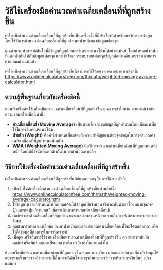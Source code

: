 วิธีใช้เครื่องมือคำนวณค่าเฉลี่ยเคลื่อนที่ที่ถูกสร้างขึ้น
========================================================

เครื่องมือคำนวณค่าเฉลี่ยเคลื่อนที่ที่ถูกสร้างขึ้นเป็นเครื่องมือที่มีประโยชน์สำหรับการวิเคราะห์ข้อมูล โดยใช้วิธีการคำนวณค่าเฉลี่ยเคลื่อนที่ที่ถูกกำหนดน้ำหนักของข้อมูลแต่ละจุด

คุณสามารถทำการตัดสินใจที่มีข้อมูลที่ถูกต้องและวิเคราะห์แนวโน้มได้อย่างแม่นยำ โดยกำหนดน้ำหนักที่แตกต่างกันให้กับข้อมูลแต่ละจุด และเข้าใจผลกระทบของแต่ละจุดข้อมูลต่อค่าเฉลี่ยโดยรวม ด้วยการคำนวณอย่างแม่นยำ

เครื่องมือคำนวณค่าเฉลี่ยเคลื่อนที่ที่ถูกสร้างขึ้นนี้สามารถใช้ได้อย่างง่ายดายผ่านทางลิงก์นี้: <https://www.onlinecalculatorsfree.com/th/math/weighted-moving-average-calculator.html>

ความรู้พื้นฐานเกี่ยวกับเครื่องมือนี้
------------------------------------

ก่อนที่จะเริ่มต้นใช้เครื่องมือคำนวณค่าเฉลี่ยเคลื่อนที่ที่ถูกสร้างขึ้น คุณควรเข้าใจหลักการและคำจำกัดความของเครื่องมือนี้ ดังนี้:

- **ค่าเฉลี่ยเคลื่อนที่ (Moving Average)** เป็นค่าเฉลี่ยของชุดข้อมูลที่ถูกคำนวณโดยเลือกมาเพื่อใช้ในการวิเคราะห์แนวโน้ม
- **น้ำหนัก (Weight)** คือค่าที่กำหนดเพื่อแสดงถึงความสำคัญของแต่ละจุดข้อมูลในการคำนวณค่าเฉลี่ยเคลื่อนที่ที่ถูกกำหนดน้ำหนัก
- **WMA (Weighted Moving Average)** คือวิธีการคำนวณค่าเฉลี่ยเคลื่อนที่ที่ถูกกำหนดน้ำหนัก โดยใช้น้ำหนักที่แตกต่างกันในการคำนวณค่าเฉลี่ย

วิธีการใช้เครื่องมือคำนวณค่าเฉลี่ยเคลื่อนที่ที่ถูกสร้างขึ้น
-----------------------------------------------------------

เครื่องมือคำนวณค่าเฉลี่ยเคลื่อนที่ที่ถูกสร้างขึ้นมีขั้นตอนง่ายๆ ในการใช้งาน ดังนี้:

1. เปิดเว็บไซต์เครื่องมือคำนวณค่าเฉลี่ยเคลื่อนที่ที่ถูกสร้างขึ้นผ่านลิงก์นี้: <https://www.onlinecalculatorsfree.com/th/math/weighted-moving-average-calculator.html>
2. ใส่ข้อมูลในช่องที่กำหนดให้ โดยคุณต้องใส่ข้อมูลเป็นจำนวนจริงและคั่นด้วยเครื่องหมายจุลภาค (,) และกดปุ่ม "คำนวณ" เพื่อดำเนินการคำนวณค่าเฉลี่ยเคลื่อนที่
3. ผลลัพธ์ของค่าเฉลี่ยเคลื่อนที่ที่ถูกคำนวณจะแสดงผลบนหน้าจอ รวมถึงกราฟแสดงการกระจายของข้อมูล
4. คุณสามารถทดลองเปลี่ยนแปลงค่าน้ำหนักและลองคำนวณค่าเฉลี่ยเคลื่อนที่ใหม่ได้ตลอดเวลา เพื่อให้ได้ข้อมูลที่ต้องการในการวิเคราะห์
5. เมื่อคุณเสร็จสิ้นการใช้งานเครื่องมือคำนวณค่าเฉลี่ยเคลื่อนที่ที่ถูกสร้างขึ้น คุณสามารถบันทึกผลลัพธ์หรือพิมพ์ออกมาเป็นเอกสารเพื่อการอ้างอิงในภายหลังได้

ด้วยเครื่องมือคำนวณค่าเฉลี่ยเคลื่อนที่ที่ถูกสร้างขึ้น คุณสามารถวิเคราะห์และทำคำสรุปเกี่ยวกับข้อมูลได้อย่างรวดเร็วและรวมถึงสามารถใช้ในการตัดสินใจทางธุรกิจและการวิเคราะห์ทางการเงินอื่นๆ อย่างแม่นยำ